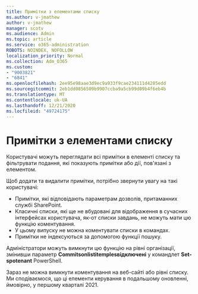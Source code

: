 ```yaml
---
title: Примітки з елементами списку
ms.author: v-jmathew
author: v-jmathew
manager: scotv
ms.audience: Admin
ms.topic: article
ms.service: o365-administration
ROBOTS: NOINDEX, NOFOLLOW
localization_priority: Normal
ms.collection: Adm_O365
ms.custom:
- "9003821"
- "6841"
ms.openlocfilehash: 2ee95e98aae3d9ec9a933f9cae234111d4285edd
ms.sourcegitcommit: 2eb1dd0856509b9907ccba9a5cb99d09b4f6eb4b
ms.translationtype: MT
ms.contentlocale: uk-UA
ms.lasthandoff: 12/21/2020
ms.locfileid: "49724175"
---
```

# <a name="comments-on-list-items"></a>Примітки з елементами списку

Користувачі можуть переглядати всі примітки в елементі списку та фільтрувати подання, які показують примітки або дії, пов'язані з елементом.

Щоб додати та видалити примітки, потрібно звернути увагу на такі користувачі:

- Примітки, які відповідають параметрам дозволів, притаманних службі SharePoint.
- Класичні списки, які ще не вбудовані для відображення в сучасних інтерфейсах користувача, як-от списки завдань, не можуть мати цю функцію коментування.
- У цьому випуску не можна коментувати списки в командах.
- Примітки не індексуються за допомогою функції пошуку.

Адміністратори можуть вимкнути цю функцію на рівні організації, змінивши параметр **Commitsonlistitemplesвідключені** у командлет **Set-spotenant** PowerShell.

Зараз не можна вимкнути коментування на веб-сайті або рівні списку. Ми сподіваємося, що ці елементи керування в подальшому оновленні, ймовірно, у першому кварталі 2021.
